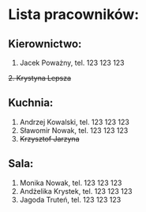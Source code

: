 # Lista pracowników:
## Kierownictwo:
1. Jacek Poważny, tel. 123 123 123
   
~~2. Krystyna Lepsza~~
   
## Kuchnia:
1. Andrzej Kowalski, tel. 123 123 123
2. Sławomir Nowak, tel. 123 123 123
3. ~~Krzysztof Jarzyna~~

## Sala:
1. Monika Nowak, tel. 123 123 123
2. Andżelika Krystek, tel. 123 123 123
3. Jagoda Truteń, tel. 123 123 123
